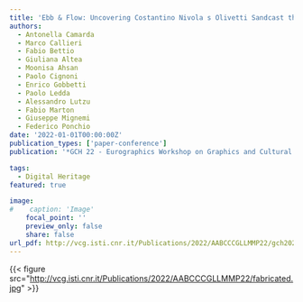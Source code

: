```yaml
---
title: 'Ebb & Flow: Uncovering Costantino Nivola s Olivetti Sandcast through 3D Fabrication and Virtual Exploration'
authors:
  - Antonella Camarda
  - Marco Callieri
  - Fabio Bettio
  - Giuliana Altea
  - Moonisa Ahsan
  - Paolo Cignoni
  - Enrico Gobbetti
  - Paolo Ledda
  - Alessandro Lutzu
  - Fabio Marton
  - Giuseppe Mignemi
  - Federico Ponchio
date: '2022-01-01T00:00:00Z'
publication_types: ['paper-conference']
publication: '*GCH 22 - Eurographics Workshop on Graphics and Cultural Heritage*'

tags:
  - Digital Heritage
featured: true

image:
#    caption: 'Image'
    focal_point: ''
    preview_only: false
    share: false
url_pdf: http://vcg.isti.cnr.it/Publications/2022/AABCCCGLLMMP22/gch2022-nivola.pdf
---
```

{{< figure src="http://vcg.isti.cnr.it/Publications/2022/AABCCCGLLMMP22/fabricated.jpg" >}}
